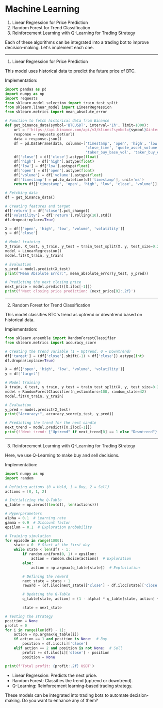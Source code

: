 # Machine Learning

1. Linear Regression for Price Prediction
2. Random Forest for Trend Classification
3. Reinforcement Learning with Q-Learning for Trading Strategy



Each of these algorithms can be integrated into a trading bot to improve decision-making. Let's implement each one.


---

1. Linear Regression for Price Prediction

This model uses historical data to predict the future price of BTC.

Implementation:

```py
import pandas as pd
import numpy as np
import requests
from sklearn.model_selection import train_test_split
from sklearn.linear_model import LinearRegression
from sklearn.metrics import mean_absolute_error

# Function to fetch historical data from Binance
def get_binance_data(symbol='BTCUSDT', interval='1h', limit=1000):
    url = f'https://api.binance.com/api/v3/klines?symbol={symbol}&interval={interval}&limit={limit}'
    response = requests.get(url)
    data = response.json()
    df = pd.DataFrame(data, columns=['timestamp', 'open', 'high', 'low', 'close', 'volume', 
                                     'close_time', 'quote_asset_volume', 'trades', 
                                     'taker_buy_base_vol', 'taker_buy_quote_vol', 'ignore'])
    df['close'] = df['close'].astype(float)
    df['high'] = df['high'].astype(float)
    df['low'] = df['low'].astype(float)
    df['open'] = df['open'].astype(float)
    df['volume'] = df['volume'].astype(float)
    df['timestamp'] = pd.to_datetime(df['timestamp'], unit='ms')
    return df[['timestamp', 'open', 'high', 'low', 'close', 'volume']]

# Fetching data
df = get_binance_data()

# Creating features and target
df['return'] = df['close'].pct_change()
df['volatility'] = df['return'].rolling(10).std()
df.dropna(inplace=True)

X = df[['open', 'high', 'low', 'volume', 'volatility']]
y = df['close']

# Model training
X_train, X_test, y_train, y_test = train_test_split(X, y, test_size=0.2, random_state=42)
model = LinearRegression()
model.fit(X_train, y_train)

# Evaluation
y_pred = model.predict(X_test)
print("Mean Absolute Error:", mean_absolute_error(y_test, y_pred))

# Predicting the next closing price
next_price = model.predict([X.iloc[-1]])
print(f'Next closing price prediction: {next_price[0]:.2f}')
```

---

2. Random Forest for Trend Classification

This model classifies BTC's trend as uptrend or downtrend based on historical data.

Implementation:

```py
from sklearn.ensemble import RandomForestClassifier
from sklearn.metrics import accuracy_score

# Creating the trend variable (1 = Uptrend, 0 = Downtrend)
df['target'] = (df['close'].shift(-1) > df['close']).astype(int)
df.dropna(inplace=True)

X = df[['open', 'high', 'low', 'volume', 'volatility']]
y = df['target']

# Model training
X_train, X_test, y_train, y_test = train_test_split(X, y, test_size=0.2, random_state=42)
model = RandomForestClassifier(n_estimators=100, random_state=42)
model.fit(X_train, y_train)

# Evaluation
y_pred = model.predict(X_test)
print("Accuracy:", accuracy_score(y_test, y_pred))

# Predicting the trend for the next candle
next_trend = model.predict([X.iloc[-1]])
print(f'Next trend: {"Uptrend" if next_trend[0] == 1 else "Downtrend"}')
```

---

3. Reinforcement Learning with Q-Learning for Trading Strategy

Here, we use Q-Learning to make buy and sell decisions.

Implementation:

```py
import numpy as np
import random

# Defining actions (0 = Hold, 1 = Buy, 2 = Sell)
actions = [0, 1, 2]

# Initializing the Q-Table
q_table = np.zeros((len(df), len(actions)))

# Hyperparameters
alpha = 0.1  # Learning rate
gamma = 0.9  # Discount factor
epsilon = 0.1  # Exploration probability

# Training simulation
for episode in range(1000):
    state = 0  # Start at the first day
    while state < len(df) - 1:
        if random.uniform(0, 1) < epsilon:
            action = random.choice(actions)  # Exploration
        else:
            action = np.argmax(q_table[state])  # Exploitation

        # Defining the reward
        next_state = state + 1
        reward = (df.iloc[next_state]['close'] - df.iloc[state]['close']) if action == 1 else 0

        # Updating the Q-Table
        q_table[state, action] = (1 - alpha) * q_table[state, action] + alpha * (reward + gamma * np.max(q_table[next_state]))

        state = next_state

# Testing the strategy
position = None
profit = 0
for i in range(len(df) - 1):
    action = np.argmax(q_table[i])
    if action == 1 and position is None:  # Buy
        position = df.iloc[i]['close']
    elif action == 2 and position is not None:  # Sell
        profit += df.iloc[i]['close'] - position
        position = None

print(f'Total profit: {profit:.2f} USDT')
```



- Linear Regression: Predicts the next price.
- Random Forest: Classifies the trend (uptrend or downtrend).
- Q-Learning: Reinforcement learning-based trading strategy.


These models can be integrated into trading bots to automate decision-making. Do you want to enhance any of them?

 
